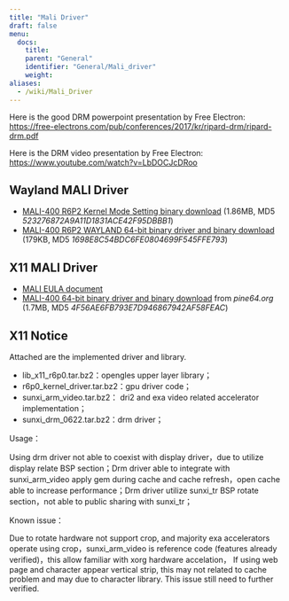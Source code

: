 ```yaml
---
title: "Mali Driver"
draft: false
menu:
  docs:
    title:
    parent: "General"
    identifier: "General/Mali_driver"
    weight:
aliases:
  - /wiki/Mali_Driver
---
```


Here is the good DRM powerpoint presentation by Free Electron: https://free-electrons.com/pub/conferences/2017/kr/ripard-drm/ripard-drm.pdf

Here is the DRM video presentation by Free Electron: https://www.youtube.com/watch?v=LbDOCJcDRoo

## Wayland MALI Driver

* [MALI-400 R6P2 Kernel Mode Setting binary download](https://files.pine64.org/doc/MALI/mali400-r6p2-01rel0-km-003.tar.7z) (1.86MB, MD5 _523276872A9A11D1831ACE42F95DBBB1_)
* [MALI-400 R6P2 WAYLAND 64-bit binary driver and binary download](https://files.pine64.org/doc/MALI/mali400-r6p2-01rel0-um009-wayland.tar.bz2) (179KB, MD5 _1698E8C54BDC6FE0804699F545FFE793_)

## X11 MALI Driver

* [MALI EULA document](https://files.pine64.org/doc/MALI/MALI%20EULA.pdf)
* [MALI-400 64-bit binary driver and binary download](https://files.pine64.org/doc/MALI/x11_pine.tar.bz2) from _pine64.org_ (1.7MB, MD5 _4F56AE6FB793E7D946867942AF58FEAC_)

## X11 Notice

Attached are the implemented driver and library.

* lib_x11_r6p0.tar.bz2：opengles upper layer library；
* r6p0_kernel_driver.tar.bz2：gpu driver code；
* sunxi_arm_video.tar.bz2： dri2 and exa video related accelerator implementation；
* sunxi_drm_0622.tar.bz2：drm driver；

Usage：

Using drm driver not able to coexist with display driver，due to utilize display relate BSP section；Drm driver able to integrate with sunxi_arm_video apply gem during cache and cache refresh，open cache able to increase performance；Drm driver utilize sunxi_tr BSP rotate section，not able to public sharing with sunxi_tr；

Known issue：

Due to rotate hardware not support crop, and majority exa accelerators operate using crop，sunxi_arm_video is reference code (features already verified)，this allow familiar with xorg hardware accelation，
If using web page and character appear vertical strip, this may not related to cache problem and may due to character library. This issue still need to further verified.
